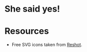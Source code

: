 # She said yes!

# Resources

- Free SVG icons taken from [Reshot](https://www.reshot.com/free-svg-icons/item/romantic-love-icon-set-line-style-WHX28ZVYSN/).
